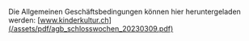 Die Allgemeinen Geschäftsbedingungen können hier heruntergeladen werden: [www.kinderkultur.ch](/assets/pdf/agb_schlosswochen_20230309.pdf)

